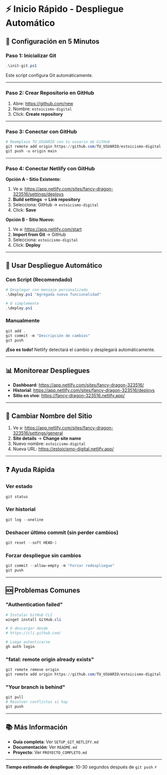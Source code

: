 # ⚡ Inicio Rápido - Despliegue Automático

## 🎯 Configuración en 5 Minutos

### Paso 1: Inicializar Git
```powershell
.\init-git.ps1
```
Este script configura Git automáticamente.

---

### Paso 2: Crear Repositorio en GitHub

1. Abre: https://github.com/new
2. Nombre: `estoicismo-digital`
3. Click: **Create repository**

---

### Paso 3: Conectar con GitHub
```powershell
# Reemplaza TU_USUARIO con tu usuario de GitHub
git remote add origin https://github.com/TU_USUARIO/estoicismo-digital.git
git push -u origin main
```

---

### Paso 4: Conectar Netlify con GitHub

**Opción A - Sitio Existente:**
1. Ve a: https://app.netlify.com/sites/fancy-dragon-323516/settings/deploys
2. **Build settings** → **Link repository**
3. Selecciona: GitHub → `estoicismo-digital`
4. Click: **Save**

**Opción B - Sitio Nuevo:**
1. Ve a: https://app.netlify.com/start
2. **Import from Git** → GitHub
3. Selecciona: `estoicismo-digital`
4. Click: **Deploy**

---

## 🚀 Usar Despliegue Automático

### Con Script (Recomendado)
```powershell
# Desplegar con mensaje personalizado
.\deploy.ps1 "Agregada nueva funcionalidad"

# O simplemente
.\deploy.ps1
```

### Manualmente
```powershell
git add .
git commit -m "Descripción de cambios"
git push
```

**¡Eso es todo!** Netlify detectará el cambio y desplegará automáticamente.

---

## 📊 Monitorear Despliegues

- **Dashboard**: https://app.netlify.com/sites/fancy-dragon-323516/
- **Historial**: https://app.netlify.com/sites/fancy-dragon-323516/deploys
- **Sitio en vivo**: https://fancy-dragon-323516.netlify.app/

---

## 🎨 Cambiar Nombre del Sitio

1. Ve a: https://app.netlify.com/sites/fancy-dragon-323516/settings/general
2. **Site details** → **Change site name**
3. Nuevo nombre: `estoicismo-digital`
4. Nueva URL: https://estoicismo-digital.netlify.app/

---

## ❓ Ayuda Rápida

### Ver estado
```powershell
git status
```

### Ver historial
```powershell
git log --oneline
```

### Deshacer último commit (sin perder cambios)
```powershell
git reset --soft HEAD~1
```

### Forzar despliegue sin cambios
```powershell
git commit --allow-empty -m "Forzar redespliegue"
git push
```

---

## 🆘 Problemas Comunes

### "Authentication failed"
```powershell
# Instalar GitHub CLI
winget install GitHub.cli

# O descargar desde
# https://cli.github.com/

# Luego autenticarse
gh auth login
```

### "fatal: remote origin already exists"
```powershell
git remote remove origin
git remote add origin https://github.com/TU_USUARIO/estoicismo-digital.git
```

### "Your branch is behind"
```powershell
git pull
# Resolver conflictos si hay
git push
```

---

## 📚 Más Información

- **Guía completa**: Ver `SETUP_GIT_NETLIFY.md`
- **Documentación**: Ver `README.md`
- **Proyecto**: Ver `PROYECTO_COMPLETO.md`

---

**Tiempo estimado de despliegue**: 10-30 segundos después de `git push` ⚡

